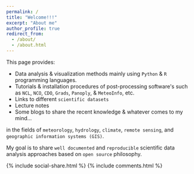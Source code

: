 ```yaml
---
permalink: /
title: "Welcome!!!"
excerpt: "About me"
author_profile: true
redirect_from: 
  - /about/
  - /about.html
---
```

This page provides: 

   - Data analysis & visualization methods mainly using `Python` & `R` programming languages.
   - Tutorials & installation procedures of post-processing software's such as `NCL`, `NCO`, `CDO`, `Grads`, `Panoply`, & `MeteoInfo`, etc. 
   - Links to different `scientific datasets`  
   - Lecture notes 
   - Some blogs to share the recent knowledge & whatever comes to my mind...
       
  in the fields of `meteorology`, `hydrology`, `climate`, `remote sensing`, and `geographic information systems (GIS)`. 
  
  My goal is to share `well documented` and `reproducible` scientific data analysis approaches based on `open source` philosophy. 
  
{% include social-share.html %}
{% include comments.html %}
